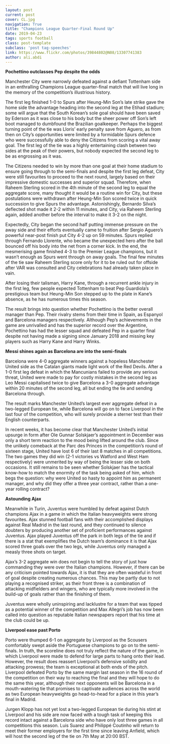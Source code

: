 ```yaml
---
layout: post
current: post
cover: CL.jpg
navigation: True
title: "Champions League Quarter-Final Round Up"
date: 2019-04-23
tags: sports football
class: post-template
subclass: 'post tag-speeches'
link: https://www.flickr.com/photos/39844802@N08/13307741383
author: ali.abdi
---
```

**Pochettino outclasses Pep despite the odds**

  

Manchester City were narrowly defeated against a defiant Tottenham side in an enthralling Champions League quarter-final match that will live long in the memory of the competition’s illustrious history.

  

The first leg finished 1-0 to Spurs after Heung-Min Son’s late strike gave the home side the advantage heading into the second leg at the Etihad stadium; some will argue that the South Korean’s sole goal should have been saved by Ederson as it was close to his body but the sheer power off Son’s left boot managed to dumbfound the Brazilian goalkeeper. Perhaps the biggest turning point of the tie was Lloris’ early penalty save from Aguero, as from then on City’s opportunities were limited by a formidable Spurs defence who were successfully able to deny the Citizens from scoring a vital away goal. The first leg of the tie was a highly entertaining clash between two sides at the peak of their powers, but nobody expected the second leg to be as engrossing as it was.

  

The Citizens needed to win by more than one goal at their home stadium to ensure going through to the semi-finals and despite the first leg defeat, City were still favourites to proceed to the next round, largely based on their impressive domestic successes and superior squad. Therefore, when Raheem Sterling scored in the 4th minute of the second leg to equal the aggregate score, many thought it would be a routine win for City, but these postulations were withdrawn after Heung-Min Son scored twice in quick succession to give Spurs the advantage. Astonishingly, Bernardo Silva’s deflected shot made it 2-2 within 11 minutes, and City, via Raheem Sterling again, added another before the interval to make it 3-2 on the night.

  

Expectedly, City began the second half putting immense pressure on the away side and their efforts eventually came to fruition after Sergio Aguero’s powerful near-post finish put City 4-2 up on 59 minutes. Spurs replied through Fernando Llorente, who became the unexpected hero after the ball bounced off his body into the net from a corner kick. In the end, the mesmerising game finished 4-3 to the Premier League champions, but it wasn’t enough as Spurs went through on away goals. The final few minutes of the tie saw Raheem Sterling score only for it to be ruled out for offside after VAR was consulted and City celebrations had already taken place in vain.

  

After losing their talisman, Harry Kane, through a recurrent ankle injury in the first leg, few people expected Tottenham to beat Pep Guardiola’s prestigious team but Heung-Min Son stepped up to the plate in Kane’s absence, as he has numerous times this season.

  

The result brings into question whether Pochettino is the better overall manager than Pep. Their rivalry stems from their time in Spain, as Espanyol and Barcelona managers respectively. Although Pep’s achievements in the game are unrivalled and has the superior record over the Argentine, Pochettino has had the lesser squad and defeated Pep in a quarter final despite not having made a signing since January 2018 and missing key players such as Harry Kane and Harry Winks.

  

**Messi shines again as Barcelona are into the semi-finals**

  

Barcelona were 4-0 aggregate winners against a hopeless Manchester United side as the Catalan giants made light work of the Red Devils. After a 1-0 first leg defeat in which the Mancunians failed to provide any serious threat, United were made to pay for costly mistakes in the second leg as Leo Messi capitalised twice to give Barcelona a 3-0 aggregate advantage within 20 minutes of the second leg, all but ending the tie and sending Barcelona through.

  

The result marks Manchester United’s largest ever aggregate defeat in a two-legged European tie, while Barcelona will go on to face Liverpool in the last four of the competition, who will surely provide a sterner test than their English counterparts.

  

In recent weeks, it has become clear that Manchester United’s initial upsurge in form after Ole Gunnar Solskjaer’s appointment in December was only a short term reaction to the mood being lifted around the club. Since the unlikely comeback at the Parc des Princes in the competition’s round of sixteen stage, United have lost 6 of their last 8 matches in all competitions. The two games they did win (2-1 victories vs Watford and West Ham respectively) were unmerited by way of being the lesser side on both occasions. It still remains to be seen whether Solskjaer has the tactical know-how to match the enormity of the task being asked of him, which begs the question: why were United so hasty to appoint him as permanent manager, and why did they offer a three year contract, rather than a one-year rolling contract?

  

**Astounding Ajax**

  

Meanwhile in Turin, Juventus were humbled by defeat against Dutch champions Ajax in a game in which the Italian heavyweights were strong favourites. Ajax stunned football fans with their accomplished displays against Real Madrid in the last round, and they continued to silence doubters by producing another set of proficient performances against Juventus. Ajax played Juventus off the park in both legs of the tie and if there is a stat that exemplifies the Dutch team’s dominance it is that Ajax scored three goals over the two legs, while Juventus only managed a measly three shots on target.

  

Ajax’s 3-2 aggregate win does not begin to tell the story of just how commanding they were over the Italian champions. However, if there can be any criticism pointed towards Ajax, it is that they are often wasteful in front of goal despite creating numerous chances. This may be partly due to not playing a recognised striker, as their front three is a combination of attacking midfielders and wingers, who are typically more involved in the build-up of goals rather than the finishing of them.

  

Juventus were wholly uninspiring and lacklustre for a team that was tipped as a potential winner of the competition and Max Allegri’s job has now been called into question as reputable Italian newspapers report that his time at the club could be up.

  

**Liverpool ease past Porto**

  

Porto were thumped 6-1 on aggregate by Liverpool as the Scousers comfortably swept aside the Portuguese champions to go on to the semi-finals. In truth, the scoreline does not truly reflect the nature of the game, in which Liverpool were made to defend for large parts to hang onto their lead. However, the result does reassert Liverpool’s defensive solidity and attacking prowess; the team is exceptional at both ends of the pitch. Liverpool defeated Porto by the same margin last season in the 16 round of the competition on their way to reaching the final and they will hope to do the same this year, although their next opponents will be Barcelona in a mouth-watering tie that promises to captivate audiences across the world as two European heavyweights go head-to-head for a place in this year’s final in Madrid.

  

Jurgen Klopp has not yet lost a two-legged European tie during his stint at Liverpool and his side are now faced with a tough task of keeping this record intact against a Barcelona side who have only lost three games in all competitions this season. Luis Suarez and Philippé Coutinho will return to meet their former employers for the first time since leaving Anfield, which will host the second leg of the tie on 7th May at 20:00 BST.
